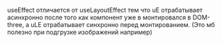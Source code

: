 useEffect отличается от useLayoutEffect тем что uE отрабатывает асинхронно после того как компонент уже в монтировался в DOM-three, а uLE отрабатывает синхронно перед монтированием. (Это мб полезно при подгрузке изображений например) 
